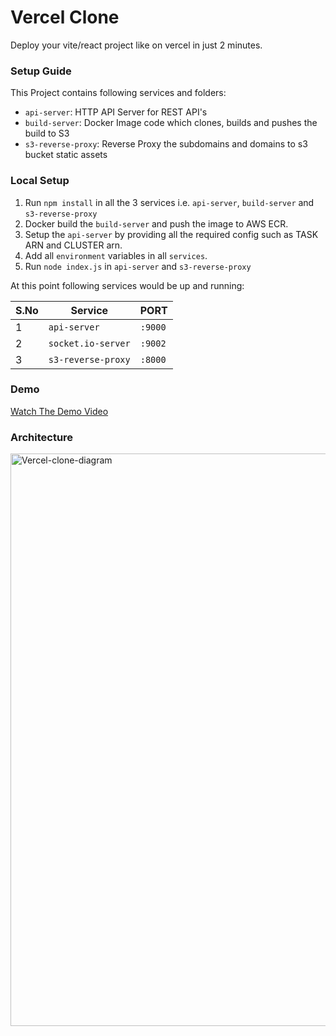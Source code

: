 # Vercel Clone

Deploy your vite/react project like on vercel in just 2 minutes.

### Setup Guide

This Project contains following services and folders:

- `api-server`: HTTP API Server for REST API's
- `build-server`: Docker Image code which clones, builds and pushes the build to S3
- `s3-reverse-proxy`: Reverse Proxy the subdomains and domains to s3 bucket static assets

### Local Setup

1. Run `npm install` in all the 3 services i.e. `api-server`, `build-server` and `s3-reverse-proxy`
2. Docker build the `build-server` and push the image to AWS ECR.
3. Setup the `api-server` by providing all the required config such as TASK ARN and CLUSTER arn.
4. Add all `environment` variables in all `services`.
5. Run `node index.js` in `api-server` and `s3-reverse-proxy`


At this point following services would be up and running:

| S.No | Service            | PORT    |
| ---- | ------------------ | ------- |
| 1    | `api-server`       | `:9000` |
| 2    | `socket.io-server` | `:9002` |
| 3    | `s3-reverse-proxy` | `:8000` |

### Demo

[Watch The Demo Video](https://drive.google.com/file/d/1e2jTvZJie4w1CwUP67CWhTgI3CU8lDGf/view?usp=sharing)

### Architecture

<img width="916" alt="Vercel-clone-diagram" src="https://github.com/VisHaL0023/vercel-clone/assets/73978467/173795c8-4b79-4788-8002-1b6c3bb05053">
